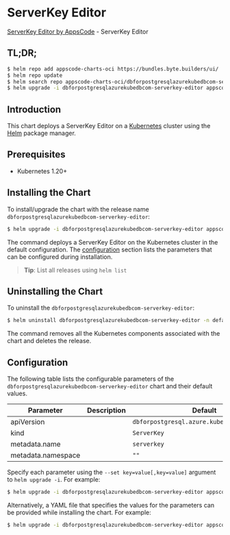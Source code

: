 # ServerKey Editor

[ServerKey Editor by AppsCode](https://appscode.com) - ServerKey Editor

## TL;DR;

```bash
$ helm repo add appscode-charts-oci https://bundles.byte.builders/ui/
$ helm repo update
$ helm search repo appscode-charts-oci/dbforpostgresqlazurekubedbcom-serverkey-editor --version=v0.13.0
$ helm upgrade -i dbforpostgresqlazurekubedbcom-serverkey-editor appscode-charts-oci/dbforpostgresqlazurekubedbcom-serverkey-editor -n default --create-namespace --version=v0.13.0
```

## Introduction

This chart deploys a ServerKey Editor on a [Kubernetes](http://kubernetes.io) cluster using the [Helm](https://helm.sh) package manager.

## Prerequisites

- Kubernetes 1.20+

## Installing the Chart

To install/upgrade the chart with the release name `dbforpostgresqlazurekubedbcom-serverkey-editor`:

```bash
$ helm upgrade -i dbforpostgresqlazurekubedbcom-serverkey-editor appscode-charts-oci/dbforpostgresqlazurekubedbcom-serverkey-editor -n default --create-namespace --version=v0.13.0
```

The command deploys a ServerKey Editor on the Kubernetes cluster in the default configuration. The [configuration](#configuration) section lists the parameters that can be configured during installation.

> **Tip**: List all releases using `helm list`

## Uninstalling the Chart

To uninstall the `dbforpostgresqlazurekubedbcom-serverkey-editor`:

```bash
$ helm uninstall dbforpostgresqlazurekubedbcom-serverkey-editor -n default
```

The command removes all the Kubernetes components associated with the chart and deletes the release.

## Configuration

The following table lists the configurable parameters of the `dbforpostgresqlazurekubedbcom-serverkey-editor` chart and their default values.

|     Parameter      | Description |                        Default                         |
|--------------------|-------------|--------------------------------------------------------|
| apiVersion         |             | <code>dbforpostgresql.azure.kubedb.com/v1alpha1</code> |
| kind               |             | <code>ServerKey</code>                                 |
| metadata.name      |             | <code>serverkey</code>                                 |
| metadata.namespace |             | <code>""</code>                                        |


Specify each parameter using the `--set key=value[,key=value]` argument to `helm upgrade -i`. For example:

```bash
$ helm upgrade -i dbforpostgresqlazurekubedbcom-serverkey-editor appscode-charts-oci/dbforpostgresqlazurekubedbcom-serverkey-editor -n default --create-namespace --version=v0.13.0 --set apiVersion=dbforpostgresql.azure.kubedb.com/v1alpha1
```

Alternatively, a YAML file that specifies the values for the parameters can be provided while
installing the chart. For example:

```bash
$ helm upgrade -i dbforpostgresqlazurekubedbcom-serverkey-editor appscode-charts-oci/dbforpostgresqlazurekubedbcom-serverkey-editor -n default --create-namespace --version=v0.13.0 --values values.yaml
```
